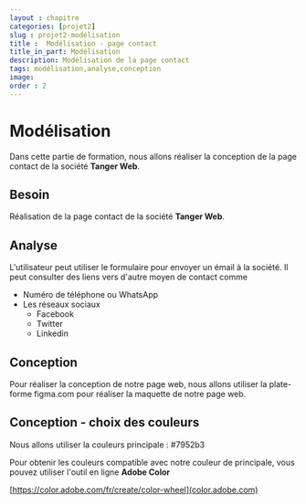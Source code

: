 ```yaml
---
layout : chapitre
categories: [projet2]
slug : projet2-modélisation
title :  Modélisation - page contact
title_in_part: Modélisation
description: Modélisation de la page contact 
tags: modélisation,analyse,conception
image: 
order : 2
---
```

# Modélisation

Dans cette partie de formation, nous allons réaliser la conception de la page contact de la société **Tanger Web**.

## Besoin

Réalisation de la page contact de la société **Tanger Web**.

## Analyse 

L'utilisateur peut utiliser le formulaire pour envoyer un émail à la société. Il peut consulter des liens vers d'autre moyen de contact comme 
  - Numéro de téléphone ou WhatsApp
  - Les réseaux sociaux
    - Facebook
    - Twitter
    - Linkedin 

## Conception

Pour réaliser la conception de notre page web, nous allons utiliser la plate-forme figma.com pour réaliser la maquette de notre page web.

## Conception - choix des couleurs

Nous allons utiliser la couleurs principale : #7952b3

Pour obtenir les couleurs compatible avec notre couleur de principale, vous pouvez utiliser l'outil en ligne **Adobe Color**

[https://color.adobe.com/fr/create/color-wheel](color.adobe.com)